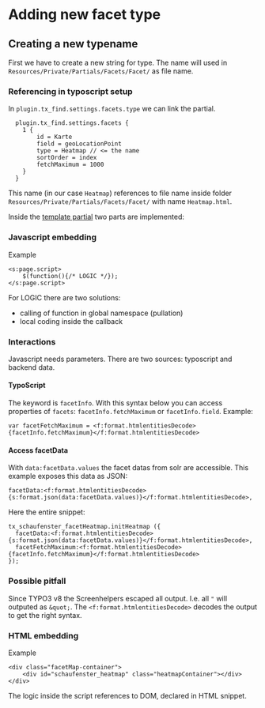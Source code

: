 # Adding new facet type

## Creating a new typename

First we have to create a new string for type. The name will used in `Resources/Private/Partials/Facets/Facet/` as file name.

### Referencing in typoscript setup

In `plugin.tx_find.settings.facets.type` we can link the partial.

```
  plugin.tx_find.settings.facets {
    1 {
        id = Karte
        field = geoLocationPoint
        type = Heatmap // <= the name
        sortOrder = index
        fetchMaximum = 1000
    }
  }
```

This name (in our case `Heatmap`) references to file name inside folder `Resources/Private/Partials/Facets/Facet/` with name `Heatmap.html`.

Inside the [template partial]() two parts are implemented:

### Javascript embedding

 Example
```
<s:page.script>
	$(function(){/* LOGIC */});
</s:page.script>
```   
For LOGIC there are two solutions:

* calling of function in global namespace (pullation)
* local coding inside the callback

### Interactions

Javascript needs parameters. There are two sources: typoscript and backend data.

#### TypoScript

The keyword is `facetInfo`. With this syntax below you can access properties of `facets`:
`facetInfo.fetchMaximum` or `facetInfo.field`.
Example:

```
var facetFetchMaximum = <f:format.htmlentitiesDecode>{facetInfo.fetchMaximum}</f:format.htmlentitiesDecode>
```

#### Access facetData

With `data:facetData.values` the facet datas from solr are accessible.
This example exposes this data as JSON:

```
facetData:<f:format.htmlentitiesDecode>{s:format.json(data:facetData.values)}</f:format.htmlentitiesDecode>,
```
Here the entire snippet:

```
tx_schaufenster_facetHeatmap.initHeatmap ({
  facetData:<f:format.htmlentitiesDecode>{s:format.json(data:facetData.values)}</f:format.htmlentitiesDecode>,
  facetFetchMaximum:<f:format.htmlentitiesDecode>{facetInfo.fetchMaximum}</f:format.htmlentitiesDecode>
});
```

### Possible pitfall

Since TYPO3 v8 the Screenhelpers escaped all output. I.e. all `"` will outputed as `&quot;`. The `<f:format.htmlentitiesDecode>` decodes the output to get the right syntax.

### HTML embedding

Example

```
<div class="facetMap-container">
	<div id="schaufenster_heatmap" class="heatmapContainer"></div>
</div>
```
The logic inside the script references to DOM, declared in HTML snippet.
